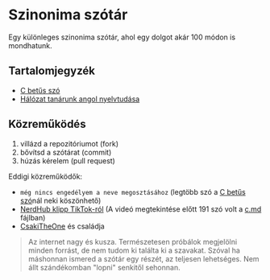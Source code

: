 # Szinonima szótár

Egy különleges szinonima szótár, ahol egy dolgot akár 100 módon is mondhatunk.

## Tartalomjegyzék

- [C betűs szó](./words/c.md)
- [Hálózat tanárunk angol nyelvtudása](./words/rosta-english.md)

## Közreműködés

1. villázd a repozitóriumot (fork)
2. bővítsd a szótárat (commit)
3. húzás kérelem (pull request)

Eddigi közreműködők:

- `még nincs engedélyem a neve megosztásához` (legtöbb szó a [C betűs szó](./words/c.md)nál neki köszönhető)
- [NerdHub klipp TikTok-ról](https://www.tiktok.com/@wild_ronin05/video/7084339975663209734?_r=1&_t=8RNWsxYnwgw&social_sharing=v3) (A videó megtekintése előtt 191 szó volt a [c.md](./words/c.md) fájlban)
- [CsakiTheOne](https://github.com/CsakiTheOne/) és családja

> Az internet nagy és kusza. Természetesen próbálok megjelölni minden forrást, de nem tudom ki találta ki a szavakat. Szóval ha máshonnan ismered a szótár egy részét, az teljesen lehetséges. Nem állt szándékomban "lopni" senkitől sehonnan.
